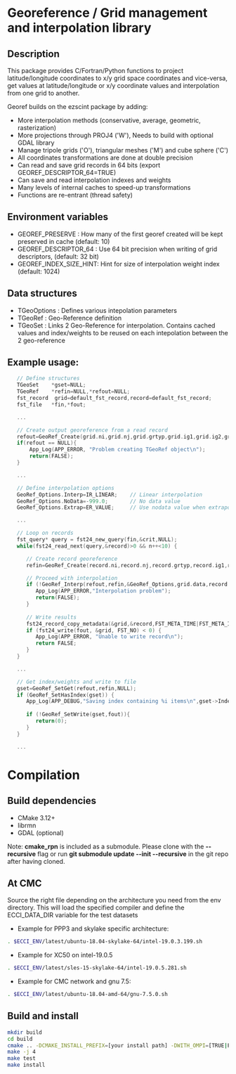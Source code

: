 # Georeference / Grid management and interpolation library

## Description

This package provides C/Fortran/Python functions to project latitude/longitude coordinates to x/y grid space coordinates and vice-versa, get values at latitude/longitude or x/y coordinate values and interpolation from one grid to another.

Georef builds on the ezscint package by adding:
* More interpolation methods (conservative, average, geometric, rasterization)
* More projections through PROJ4 ('W'), Needs to build with optional GDAL library
* Manage tripole grids ('O'), triangular meshes ('M') and cube sphere ('C')
* All coordinates transformations are done at double precision
* Can read and save grid records in 64 bits (export GEOREF_DESCRIPTOR_64=TRUE)
* Can save and read interpolation indexes and weights
* Many levels of internal caches to speed-up transformations
* Functions are re-entrant (thread safety)

## Environment variables

* GEOREF_PRESERVE       : How many of the first georef created will be kept preserved in cache (default: 10)
* GEOREF_DESCRIPTOR_64  : Use 64 bit precision when writing of grid descriptors, (default: 32 bit)
* GEOREF_INDEX_SIZE_HINT: Hint for size of interpolation weight index (default: 1024)

## Data structures

* TGeoOptions : Defines various intepolation parameters
* TGeoRef     : Geo-Reference definition
* TGeoSet     : Links 2 Geo-Reference for interpolation. Contains cached values and index/weights to be reused on each intepolation between the 2 geo-reference

## Example usage:

```C
   // Define structures
   TGeoSet    *gset=NULL;
   TGeoRef    *refin=NULL,*refout=NULL;
   fst_record  grid=default_fst_record,record=default_fst_record;
   fst_file   *fin,*fout;

   ...

   // Create output georeference from a read record
   refout=GeoRef_Create(grid.ni,grid.nj,grid.grtyp,grid.ig1,grid.ig2,grid.ig3,grid.ig4,(fst_file*)grid.file);
   if(refout == NULL){
       App_Log(APP_ERROR, "Problem creating TGeoRef object\n");
       return(FALSE);
   }

   ...

   // Define interpolation options
   GeoRef_Options.Interp=IR_LINEAR;    // Linear interpolation
   GeoRef_Options.NoData=-999.0;       // No data value
   GeoRef_Options.Extrap=ER_VALUE;     // Use nodata value when extrapolating

   ...

   // Loop on records
   fst_query* query = fst24_new_query(fin,&crit,NULL);
   while(fst24_read_next(query,&record)>0 && n++<10) {

      // Create record georeference 
      refin=GeoRef_Create(record.ni,record.nj,record.grtyp,record.ig1,record.ig2,record.ig3,record.ig4,(fst_file*)record.file);

      // Proceed with interpolation
      if (!GeoRef_Interp(refout,refin,&GeoRef_Options,grid.data,record.data)) {
         App_Log(APP_ERROR,"Interpolation problem");
         return(FALSE);
      }   
    
      // Write results
	  fst24_record_copy_metadata(&grid,&record,FST_META_TIME|FST_META_INFO);
      if (fst24_write(fout, &grid, FST_NO) < 0) {
         App_Log(APP_ERROR, "Unable to write record\n");
         return FALSE;
      }
   }

   ...

   // Get index/weights and write to file 
   gset=GeoRef_SetGet(refout,refin,NULL);
   if (GeoRef_SetHasIndex(gset)) {
      App_Log(APP_DEBUG,"Saving index containing %i items\n",gset->IndexSize);
      
      if (!GeoRef_SetWrite(gset,fout)){
         return(0);
      }
   }

   ...    
```

# Compilation

## Build dependencies

- CMake 3.12+
- librmn
- GDAL (optional)

Note: **cmake_rpn** is included as a submodule.  Please clone with the
**--recursive** flag or run **git submodule update --init --recursive** in the
git repo after having cloned.

## At CMC

Source the right file depending on the architecture you need from the env directory.
This will load the specified compiler and define the ECCI_DATA_DIR variable for the test datasets

- Example for PPP3 and skylake specific architecture:

```bash
. $ECCI_ENV/latest/ubuntu-18.04-skylake-64/intel-19.0.3.199.sh
```

- Example for XC50 on intel-19.0.5

```bash
. $ECCI_ENV/latest/sles-15-skylake-64/intel-19.0.5.281.sh
```

- Example for CMC network and gnu 7.5:

```bash
. $ECCI_ENV/latest/ubuntu-18.04-amd-64/gnu-7.5.0.sh
```

## Build and install

```bash
mkdir build
cd build
cmake .. -DCMAKE_INSTALL_PREFIX=[your install path] -DWITH_OMPI=[TRUE|FALSE] -Drmn_ROOT=[rmnlib location]
make -j 4
make test
make install
```